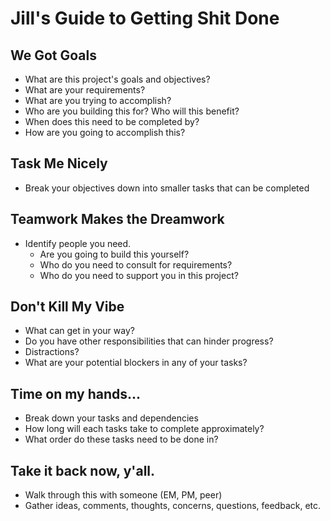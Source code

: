 # Jill's Guide to Getting Shit Done

## We Got Goals
- What are this project's goals and objectives?
- What are your requirements?
- What are you trying to accomplish?
- Who are you building this for? Who will this benefit?
- When does this need to be completed by?
- How are you going to accomplish this?

## Task Me Nicely
- Break your objectives down into smaller tasks that can be completed

## Teamwork Makes the Dreamwork
- Identify people you need.
    - Are you going to build this yourself?
    - Who do you need to consult for requirements?
    - Who do you need to support you in this project?

## Don't Kill My Vibe
- What can get in your way?
- Do you have other responsibilities that can hinder progress?
- Distractions?
- What are your potential blockers in any of your tasks?

## Time on my hands...
- Break down your tasks and dependencies
- How long will each tasks take to complete approximately?
- What order do these tasks need to be done in?

## Take it back now, y'all.
- Walk through this with someone (EM, PM, peer)
- Gather ideas, comments, thoughts, concerns, questions, feedback, etc.